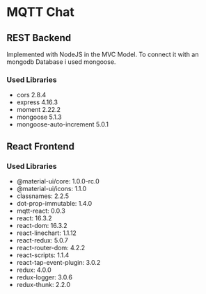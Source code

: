 # MQTT Chat
## REST Backend
Implemented with NodeJS in the MVC Model. To connect it with an mongodb Database i used mongoose.
### Used Libraries
- cors 2.8.4
- express 4.16.3
- moment 2.22.2
- mongoose 5.1.3
- mongoose-auto-increment 5.0.1

## React Frontend
### Used Libraries
- @material-ui/core: 1.0.0-rc.0
- @material-ui/icons: 1.1.0
- classnames: 2.2.5
- dot-prop-immutable: 1.4.0
- mqtt-react: 0.0.3
- react: 16.3.2
- react-dom: 16.3.2
- react-linechart: 1.1.12
- react-redux: 5.0.7
- react-router-dom: 4.2.2
- react-scripts: 1.1.4
- react-tap-event-plugin: 3.0.2
- redux: 4.0.0
- redux-logger: 3.0.6
- redux-thunk: 2.2.0
